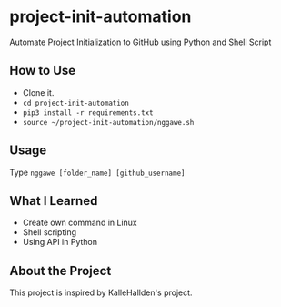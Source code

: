 # project-init-automation
Automate Project Initialization to GitHub using Python and Shell Script

## How to Use
- Clone it.
- ``` cd project-init-automation ```
- ``` pip3 install -r requirements.txt ```
- ``` source ~/project-init-automation/nggawe.sh ```

## Usage
Type
``` nggawe [folder_name] [github_username] ```

## What I Learned
- Create own command in Linux
- Shell scripting
- Using API in Python

## About the Project
This project is inspired by KalleHallden's project.
